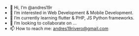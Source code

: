 - 👋 Hi, I’m @andres19r
- 👀 I’m interested in Web Development & Mobile Development.
- 🌱 I’m currently learning flutter & PHP, JS Python frameworks.
- 💞️ I’m looking to collaborate on ...
- 📫 How to reach me: andres19rivero@gmail.com

<!---
andres19r/andres19r is a ✨ special ✨ repository because its `README.md` (this file) appears on your GitHub profile.
You can click the Preview link to take a look at your changes.
--->
